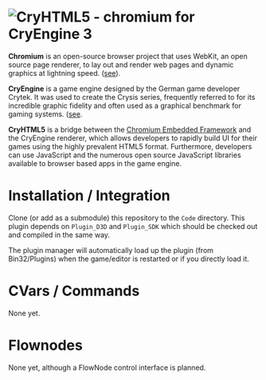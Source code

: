 ![CryHTML5 - chromium for CryEngine 3](http://i.imgur.com/9Ird5pb.png)
=====================================
**Chromium** is an open-source browser project that uses WebKit, an open source page renderer, to lay out and render web pages and dynamic graphics at lightning speed. ([see](http://www.chromium.org/developers/design-documents/displaying-a-web-page-in-chrome)).

**CryEngine** is a game engine designed by the German game developer Crytek. It was used to create the Crysis series, frequently referred to for its incredible graphic fidelity and often used as a graphical benchmark for gaming systems. ([see](http://www.crytek.com/cryengine).

**CryHTML5** is a bridge between the [Chromium Embedded Framework](https://code.google.com/p/chromiumembedded/) and the CryEngine renderer, which allows developers to rapidly build UI for their games using the highly prevalent HTML5 format. Furthermore, developers can use JavaScript and the numerous open source JavaScript libraries available to browser based apps in the game engine.

Installation / Integration
==========================
Clone (or add as a submodule) this repository to the `Code` directory. This plugin depends on `Plugin_D3D` and `Plugin_SDK` which should be checked out and compiled in the same way.

The plugin manager will automatically load up the plugin (from Bin32/Plugins) when the game/editor is restarted or if you directly load it.

CVars / Commands
================
None yet.

Flownodes
=========
None yet, although a FlowNode control interface is planned.
